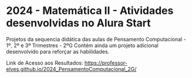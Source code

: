# 2024 - Matemática II - Atividades desenvolvidas no Alura Start
Projetos da sequencia didática das aulas de Pensamento Computacional - 1º, 2º e 3º Trimestres - 2ºG
Contém ainda um projeto adicional desenvolvido para reforçar as habilidades.

Link de Acesso aos Resultados:
https://professor-elves.github.io/2024_PensamentoComputacional_2G/

